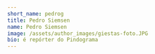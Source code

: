 ```yaml
---
short_name: pedrog
title: Pedro Siemsen
name: Pedro Siemsen
image: /assets/author_images/giestas-foto.JPG
bio: é repórter do Pindograma
---
```


